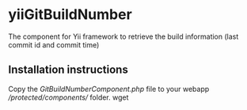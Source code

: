 yiiGitBuildNumber
=================

The component for Yii framework to retrieve the build information (last commit id and commit time)

Installation instructions
-------------------

Copy the  *GitBuildNumberComponent.php* file to your webapp   */protected/components/* folder.
  wget 
